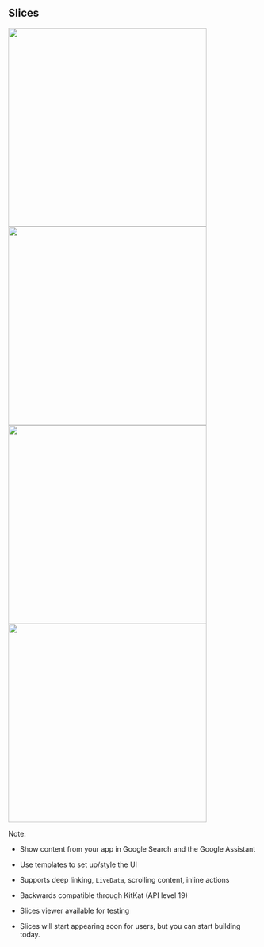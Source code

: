 ## Slices

<img src="img/slices-landing-example-1.png" width=400 />
<img src="img/slices-landing-example-2.png" width=400 />
<img src="img/slices-landing-example-3.png" width=400 />
<img src="img/slices-landing-example-4.png" width=400 />

Note:
+ Show content from your app in Google Search and the Google Assistant
+ Use templates to set up/style the UI
+ Supports deep linking, `LiveData`, scrolling content, inline actions
+ Backwards compatible through KitKat (API level 19)
+ Slices viewer available for testing

+ Slices will start appearing soon for users, but you can start building today.
